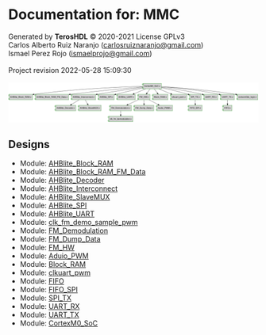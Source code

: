 # Documentation for: MMC

Generated by **TerosHDL** © 2020-2021 License GPLv3<br>Carlos Alberto Ruiz Naranjo (carlosruiznaranjo@gmail.com)<br>Ismael Perez Rojo (ismaelprojo@gmail.com)<br><br>Project revision 2022-05-28 15:09:30<br><br>
![system](./doc_internal/dependency_graph.svg "System")
## Designs

- Module: [AHBlite_Block_RAM ](./doc_internal/AHBlite_Block_RAM.md)
- Module: [AHBlite_Block_RAM_FM_Data ](./doc_internal/AHBlite_Block_RAM_FM_Data.md)
- Module: [AHBlite_Decoder ](./doc_internal/AHBlite_Decoder.md)
- Module: [AHBlite_Interconnect ](./doc_internal/AHBlite_Interconnect.md)
- Module: [AHBlite_SlaveMUX ](./doc_internal/AHBlite_SlaveMUX.md)
- Module: [AHBlite_SPI ](./doc_internal/AHBlite_SPI.md)
- Module: [AHBlite_UART ](./doc_internal/AHBlite_UART.md)
- Module: [clk_fm_demo_sample_pwm ](./doc_internal/clk_fm_demodulation.md)
- Module: [FM_Demodulation ](./doc_internal/FM_Demodulation.md)
- Module: [FM_Dump_Data ](./doc_internal/FM_Dump_Data.md)
- Module: [FM_HW ](./doc_internal/FM_HW.md)
- Module: [Aduio_PWM ](./doc_internal/Audio_PWM.md)
- Module: [Block_RAM ](./doc_internal/Block_RAM.md)
- Module: [clkuart_pwm ](./doc_internal/clkuart_pwm.md)
- Module: [FIFO ](./doc_internal/FIFO.md)
- Module: [FIFO_SPI ](./doc_internal/FIFO_SPI.md)
- Module: [SPI_TX ](./doc_internal/SPI_TX.md)
- Module: [UART_RX ](./doc_internal/UART_RX.md)
- Module: [UART_TX ](./doc_internal/UART_TX.md)
- Module: [CortexM0_SoC ](./doc_internal/CortexM0_SoC.md)


